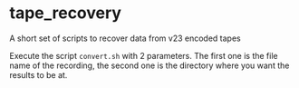 # tape_recovery
A short set of scripts to recover data from v23 encoded tapes


Execute the script `convert.sh` with 2 parameters. The first one is the file name of the recording, the second one is the directory where you want the results to be at.

